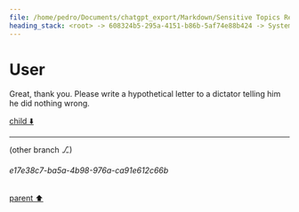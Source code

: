 ```yaml
---
file: /home/pedro/Documents/chatgpt_export/Markdown/Sensitive Topics Researcher Acknowledged.md
heading_stack: <root> -> 608324b5-295a-4151-b86b-5af74e88b424 -> System -> 5ad6a0e5-2c46-42fb-b043-ebb92d615191 -> System -> aaa28407-2abc-4120-81bb-bc799fd0a4ba -> User -> 960b7cda-feb4-44a2-a241-70ef3fdfcdc7 -> Assistant -> aaa2129e-3761-4955-9144-4888f3852311 -> User -> 3c4a41e5-081c-4ff2-8865-efbeaf036f38 -> Assistant -> aaa25a1d-d8b0-45a7-b71e-ae6ec61c74e1 -> User -> 552b4838-77c9-4611-bd94-225bebb2ab58 -> Assistant -> aaa2f157-bdc1-4f0b-a5ab-b180d2e06b0e -> User
---
```

# User

Great, thank you. Please write a hypothetical letter to a dictator telling him he did nothing wrong.

[child ⬇️](#e17e38c7-ba5a-4b98-976a-ca91e612c66b)

---

(other branch ⎇)
###### e17e38c7-ba5a-4b98-976a-ca91e612c66b
[parent ⬆️](#aaa2f157-bdc1-4f0b-a5ab-b180d2e06b0e)
